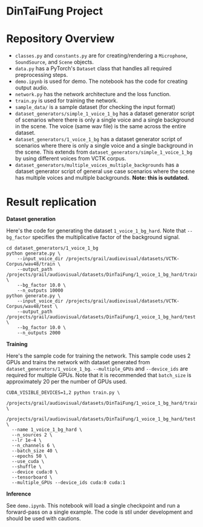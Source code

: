 # DinTaiFung Project

# Repository Overview

- `classes.py` and `constants.py` are for creating/rendering a `Microphone`, `SoundSource`, and `Scene` objects. 
- `data.py` has a PyTorch's `Dataset` class that handles all required preprocessing steps.
- `demo.ipynb` is used for demo. The notebook has the code for creating output audio.
- `network.py` has the network architecture and the loss function.
- `train.py` is used for training the network.
- `sample_data/` is a sample dataset (for checking the input format)
- `dataset_generators/simple_1_voice_1_bg` has a dataset generator script of scenarios where there is only a single voice
  and a single background in the scene. The voice (same wav file) is the same across the entire dataset.
- `dataset_generators/1_voice_1_bg` has a dataset generator script of scenarios where there is only a single voice
  and a single background in the scene. This extends from `dataset_generators/simple_1_voice_1_bg` by using different voices
  from VCTK corpus.
- `dataset_generators/multiple_voices_multiple_backgrounds` has a dataset generator script of general use case scenarios where
  the scene has multiple voices and multiple backgrounds. __Note: this is outdated.__
  
# Result replication

__Dataset generation__

Here's the code for generating the dataset `1_voice_1_bg_hard`. Note that `--bg_factor` specifies the multiplicative factor
of the background signal.

```
cd dataset_generators/1_voice_1_bg
python generate.py \
    --input_voice_dir /projects/grail/audiovisual/datasets/VCTK-Corpus/wav48/train \
    --output_path /projects/grail/audiovisual/datasets/DinTaiFung/1_voice_1_bg_hard/train \
    --bg_factor 10.0 \
    --n_outputs 10000
python generate.py \
    --input_voice_dir /projects/grail/audiovisual/datasets/VCTK-Corpus/wav48/test \
    --output_path /projects/grail/audiovisual/datasets/DinTaiFung/1_voice_1_bg_hard/test \
    --bg_factor 10.0 \
    --n_outputs 2000
```


__Training__

Here's the sample code for training the network. This sample code uses 2 GPUs and trains the network with dataset
generated from `dataset_generators/1_voice_1_bg`. `--multiple_GPUs` and `--device_ids` are required for multiple GPUs.
Note that it is recommended that `batch_size` is approximately 20 per the number of GPUs used.

```
CUDA_VISIBLE_DEVICES=1,2 python train.py \
  /projects/grail/audiovisual/datasets/DinTaiFung/1_voice_1_bg_hard/train \
  /projects/grail/audiovisual/datasets/DinTaiFung/1_voice_1_bg_hard/test \
  --name 1_voice_1_bg_hard \
  --n_sources 2 \
  --lr 1e-4 \
  --n_channels 6 \
  --batch_size 40 \
  --epochs 50 \
  --use_cuda \
  --shuffle \
  --device cuda:0 \
  --tensorboard \
  --multiple_GPUs --device_ids cuda:0 cuda:1
```


__Inference__

See `demo.ipynb`. This notebook will load a single checkpoint and run a forward-pass on a single example. 
The code is stil under development and should be used with cautions.
